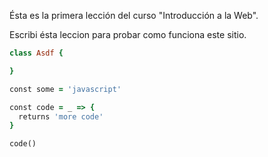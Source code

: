 Ésta es la primera lección del curso "Introducción a la Web".

Escribi ésta leccion para probar como funciona este sitio.

~~~ruby
class Asdf {

}

const some = 'javascript'

const code = _ => {
  returns 'more code'
}

code()
~~~
